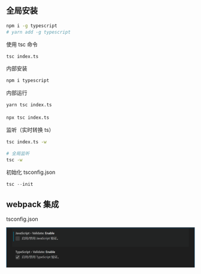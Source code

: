 ## 全局安装

```bash
npm i -g typescript
# yarn add -g typescript
```

使用 tsc 命令

```bash
tsc index.ts
```



内部安装

```js
npm i typescript
```

内部运行

```bash
yarn tsc index.ts

npx tsc index.ts
```



监听（实时转换 ts）

```bash
tsc index.ts -w
```

```bash
# 全局监听
tsc -w
```



初始化 tsconfig.json

```js
tsc --init
```





## webpack 集成

tsconfig.json



![](./img/config.png)